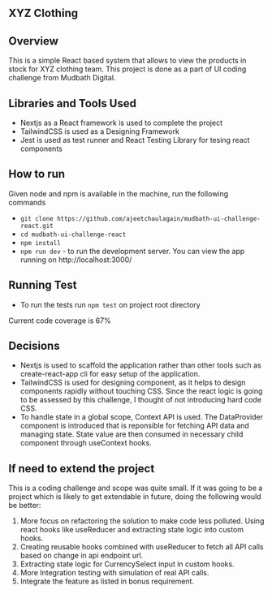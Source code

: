 ## XYZ Clothing

## Overview

This is a simple React based system that allows to view the products in stock for XYZ clothing team. This project is done as a part of UI coding challenge from Mudbath Digital.

## Libraries and Tools Used

- Nextjs as a React framework is used to complete the project
- TailwindCSS is used as a Designing Framework
- Jest is used as test runner and React Testing Library for tesing react components

## How to run

Given node and npm is available in the machine, run the following commands

- `git clone https://github.com/ajeetchaulagain/mudbath-ui-challenge-react.git`
- `cd mudbath-ui-challenge-react`
- `npm install`
- `npm run dev` - to run the development server. You can view the app running on http://localhost:3000/

## Running Test

- To run the tests run `npm test` on project root directory

Current code coverage is 67%

## Decisions

- Nextjs is used to scaffold the application rather than other tools such as create-react-app cli for easy setup of the application.
- TailwindCSS is used for designing component, as it helps to design components rapidly without touching CSS. Since the react logic is going to be assessed by this challenge, I thought of not introducing hard code CSS.
- To handle state in a global scope, Context API is used. The DataProvider component is introduced that is reponsible for fetching API data and managing state. State value are then consumed in necessary child component through useContext hooks.

## If need to extend the project

This is a coding challenge and scope was quite small. If it was going to be a project which is likely to get extendable in future, doing the following would be better:

1. More focus on refactoring the solution to make code less polluted. Using react hooks like useReducer and extracting state logic into custom hooks.
2. Creating reusable hooks combined with useReducer to fetch all API calls based on change in api endpoint url.
3. Extracting state logic for CurrencySelect input in custom hooks.
4. More Integration testing with simulation of real API calls.
5. Integrate the feature as listed in bonus requirement.
